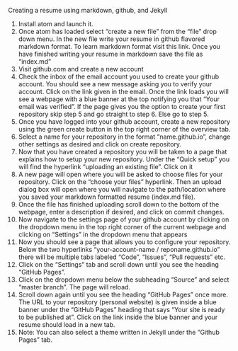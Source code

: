 Creating a resume using markdown, github, and Jekyll

 1.	Install atom and launch it.
 2.	Once atom has loaded select “create a new file” from the “file” drop down menu. In the new file write your resume in github flavored markdown format. To learn markdown format visit this link. Once you have finished writing your resume in markdown save the file as “index.md”
 3.	Visit github.com and create a new account
 4.	Check the inbox of the email account you used to create your github account. You should see a new message asking you to verify your account. Click on the link given in the email. Once the link loads you will see a webpage with a blue banner at the top notifying you that “Your email was verified”. If the page gives you the option to create your first repository skip step 5 and go straight to step 6. Else go to step 5.
 5.	Once you have logged into your github account, create a new repository using the green create button in the top right corner of the overview tab.
 6.	Select a name for your repository in the format “name.github.io”, change other settings as desired and click on create repository.
 7.	Now that you have created a repository you will be taken to a page that explains how to setup your new repository. Under the “Quick setup” you will find the hyperlink “uploading an existing file”. Click on it
 8.	A new page will open where you will be asked to choose files for your repository. Click on the “choose your files” hyperlink. Then an upload dialog box will open where you will navigate to the path/location where you saved your markdown formatted resume (index.md file).
 9.	Once the file has finished uploading scroll down to the bottom of the webpage, enter a description if desired, and click on commit changes.
 10.	Now navigate to the settings page of your github account by clicking on the dropdown menu in the top right corner of the current webpage and clicking on “Settings” in the dropdown menu that appears 
 11.	Now you should see a page that allows you to configure your repository. Below the two hyperlinks “your-account-name / reponame.github.io” there will be multiple tabs labeled “Code”, “Issues”, “Pull requests” etc.
 12.	Click on the “Settings” tab and scroll down until you see the heading “GitHub Pages”. 
 13.	Click on the dropdown menu below the subheading “Source” and select “master branch”. The page will reload.
 14.	Scroll down again until you see the heading “GitHub Pages” once more. The URL to your repository (personal website) is given inside a blue banner under the “GitHub Pages” heading that says “Your site is ready to be published at”. Click on the link inside the blue banner and your resume should load in a new tab.
 15.	Note: You can also select a theme written in Jekyll under the “Github Pages” tab.
